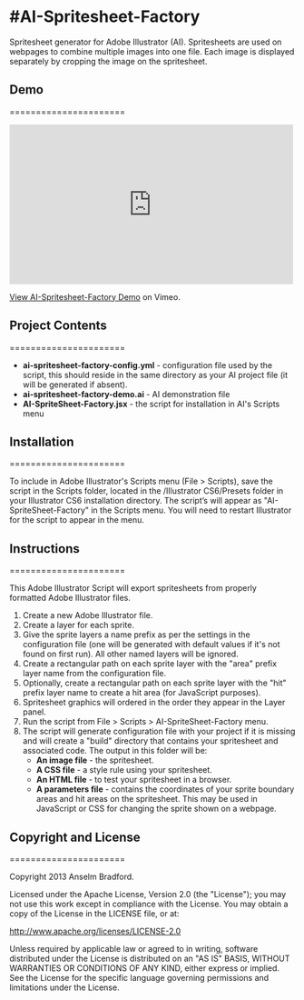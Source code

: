 #AI-Spritesheet-Factory
======================

Spritesheet generator for Adobe Illustrator (AI). Spritesheets are used on webpages to combine multiple images into one file. Each image is displayed separately by cropping the image on the spritesheet.

## Demo
======================

<iframe src="http://player.vimeo.com/video/63556797" width="500" height="281" frameborder="0" webkitAllowFullScreen mozallowfullscreen allowFullScreen></iframe> <p><a href="http://vimeo.com/63556797">View AI-Spritesheet-Factory Demo</a> on Vimeo.</p>

## Project Contents
======================

* __ai-spritesheet-factory-config.yml__ - configuration file used by the script, this should reside in the same directory as your AI project file (it will be generated if absent).
* __ai-spritesheet-factory-demo.ai__ - AI demonstration file
* __AI-SpriteSheet-Factory.jsx__ - the script for installation in AI's Scripts menu

## Installation
======================

To include in Adobe Illustrator's Scripts menu (File > Scripts), save the script in the Scripts folder, located in the 
/Illustrator CS6/Presets folder in your Illustrator CS6 installation directory. The script’s will appear as "AI-SpriteSheet-Factory" in the Scripts menu. You will need to restart Illustrator for the script to appear in the menu.

## Instructions
======================

This Adobe Illustrator Script will export spritesheets from properly formatted Adobe Illustrator files. 

1. Create a new Adobe Illustrator file. 
2. Create a layer for each sprite. 
3. Give the sprite layers a name prefix as per the settings in the configuration file (one will be generated with default values if it's not found on first run). All other named layers will be ignored.
4. Create a rectangular path on each sprite layer with the "area" prefix layer name from the configuration file.
5. Optionally, create a rectangular path on each sprite layer with the "hit" prefix layer name to create a hit area (for JavaScript purposes).
6. Spritesheet graphics will ordered in the order they appear in the Layer panel.
7. Run the script from File > Scripts > AI-SpriteSheet-Factory menu.
8. The script will generate configuration file with your project if it is missing and will create a "build" directory that contains your spritesheet and associated code. The output in this folder will be:
	* __An image file__ - the spritesheet.
	* __A CSS file__ - a style rule using your spritesheet.
	* __An HTML file__ - to test your spritesheet in a browser.
	* __A parameters file__ - contains the coordinates of your sprite boundary areas and hit areas on the spritesheet. This may be used in JavaScript or CSS for changing the sprite shown on a webpage.

## Copyright and License
======================

Copyright 2013 Anselm Bradford.

Licensed under the Apache License, Version 2.0 (the "License"); you may not use this work except in compliance with the License. You may obtain a copy of the License in the LICENSE file, or at:

http://www.apache.org/licenses/LICENSE-2.0

Unless required by applicable law or agreed to in writing, software distributed under the License is distributed on an "AS IS" BASIS, WITHOUT WARRANTIES OR CONDITIONS OF ANY KIND, either express or implied. See the License for the specific language governing permissions and limitations under the License.